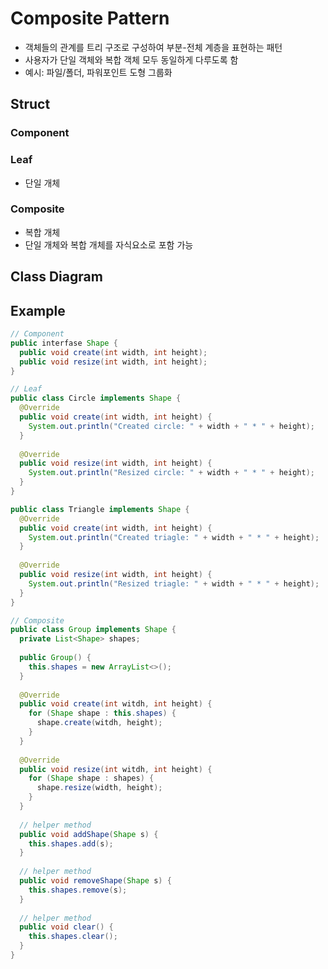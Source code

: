# Composite Pattern
- 객체들의 관계를 트리 구조로 구성하여 부분-전체 계층을 표현하는 패턴
- 사용자가 단일 객체와 복합 객체 모두 동일하게 다루도록 함
- 예시: 파일/폴더, 파워포인트 도형 그룹화

## Struct
### Component


### Leaf
- 단일 개체

### Composite
- 복합 개체
- 단일 개체와 복합 개체를 자식요소로 포함 가능


## Class Diagram


## Example
````java
// Component
public interfase Shape {
  public void create(int width, int height);
  public void resize(int width, int height);
}

// Leaf
public class Circle implements Shape {
  @Override
  public void create(int width, int height) {
    System.out.println("Created circle: " + width + " * " + height);
  }
  
  @Override
  public void resize(int width, int height) {
    System.out.println("Resized circle: " + width + " * " + height);
  }
}

public class Triangle implements Shape {
  @Override
  public void create(int width, int height) {
    System.out.println("Created triagle: " + width + " * " + height);
  }
  
  @Override
  public void resize(int width, int height) {
    System.out.println("Resized triagle: " + width + " * " + height);
  }
}

// Composite
public class Group implements Shape {
  private List<Shape> shapes;
  
  public Group() {
    this.shapes = new ArrayList<>();
  }
  
  @Override
  public void create(int witdh, int height) {
    for (Shape shape : this.shapes) {
      shape.create(witdh, height);
    }
  }
  
  @Override 
  public void resize(int witdh, int height) {
    for (Shape shape : shapes) {
      shape.resize(width, height);
    }
  }
  
  // helper method
  public void addShape(Shape s) {
    this.shapes.add(s);
  }
  
  // helper method
  public void removeShape(Shape s) {
    this.shapes.remove(s);
  }
  
  // helper method
  public void clear() {
    this.shapes.clear();
  }
}
````

